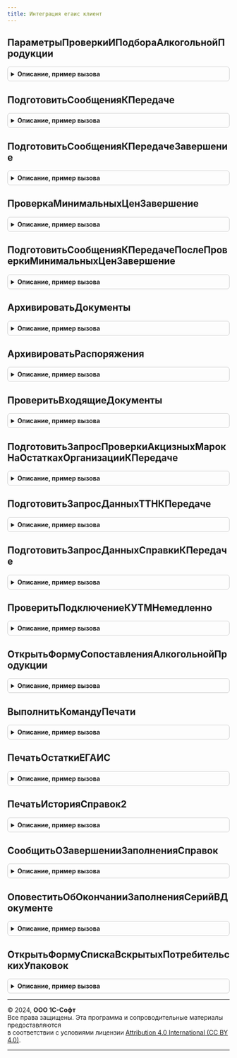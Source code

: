 ```yaml
---
title: Интеграция егаис клиент
---
```



## ПараметрыПроверкиИПодбораАлкогольнойПродукции
<details style="margin: 1em 0; padding: 0.5em; border: 1px solid #ccc; border-radius: 6px;">

<summary style="font-weight: bold; cursor: pointer;">Описание, пример вызова</summary>

```bsl

Функция ПараметрыПроверкиИПодбораАлкогольнойПродукции(ОрганизацияЕГАИС = Неопределено, ПроверяемыйДокумент = Неопределено) Экспорт
```

Пример вызова
```bsl
Результат = ИнтеграцияЕГАИСКлиент.ПараметрыПроверкиИПодбораАлкогольнойПродукции(ОрганизацияЕГАИС, ПроверяемыйДокумент);
```
</details>

## ПодготовитьСообщенияКПередаче
<details style="margin: 1em 0; padding: 0.5em; border: 1px solid #ccc; border-radius: 6px;">

<summary style="font-weight: bold; cursor: pointer;">Описание, пример вызова</summary>

```bsl

// Обработчик команд по выполнению требуемого дальнейшего действия в динамических списках
//
// Параметры:
//  ДинамическийСписок - ТаблицаФормы - список в котором выполняется команда
//  ПараметрыПередачи - ПеречислениеСсылка.ДальнейшиеДействияПоВзаимодействиюЕГАИС - действие, которое будет выполнено.
//                    - См. ИнтеграцияИСКлиентСервер.ИнициализироватьПараметрыПередачиДанных
Процедура ПодготовитьСообщенияКПередаче(ДинамическийСписок, ПараметрыПередачи) Экспорт
```

Пример вызова
```bsl
ИнтеграцияЕГАИСКлиент.ПодготовитьСообщенияКПередаче(ДинамическийСписок, ПараметрыПередачи) 
```
</details>

## ПодготовитьСообщенияКПередачеЗавершение
<details style="margin: 1em 0; padding: 0.5em; border: 1px solid #ccc; border-radius: 6px;">

<summary style="font-weight: bold; cursor: pointer;">Описание, пример вызова</summary>

```bsl

// Обработчик завершения процедуры ПодготовитьСообщенияКПередаче.
//
// Параметры:
//  Контекст - Структура - контекст выполнения обработчика:
//   * МассивДокументов - массив - список ссылок на обрабатываемые документы,
//   * НепроведенныеДокументы - массив - документы, исключенные из обработки,
//   * ДинамическийСписок - ЭлементФормы - список в котором выполняется команда,
//   * ДальнейшееДействие - ПеречислениеСсылка.ДальнейшиеДействияПоВзаимодействиюЕГАИС - действие, которое будет выполнено.
//
Процедура ПодготовитьСообщенияКПередачеЗавершение(Контекст, ДополнительныеПараметры = Неопределено) Экспорт
```

Пример вызова
```bsl
ИнтеграцияЕГАИСКлиент.ПодготовитьСообщенияКПередачеЗавершение(Контекст, ДополнительныеПараметры);
```
</details>

## ПроверкаМинимальныхЦенЗавершение
<details style="margin: 1em 0; padding: 0.5em; border: 1px solid #ccc; border-radius: 6px;">

<summary style="font-weight: bold; cursor: pointer;">Описание, пример вызова</summary>

```bsl

// Обрабатывает ответ пользователя в случае нарушения минимальных цен
//
// Параметры:
//  РезультатВопроса - КодВозвратаДиалога - выбранный пользователем ответ,
//  ДополнительныеПараметры - Структура
//
Процедура ПроверкаМинимальныхЦенЗавершение(РезультатВопроса, ДополнительныеПараметры) Экспорт
```

Пример вызова
```bsl
ИнтеграцияЕГАИСКлиент.ПроверкаМинимальныхЦенЗавершение(РезультатВопроса, ДополнительныеПараметры) 
```
</details>

## ПодготовитьСообщенияКПередачеПослеПроверкиМинимальныхЦенЗавершение
<details style="margin: 1em 0; padding: 0.5em; border: 1px solid #ccc; border-radius: 6px;">

<summary style="font-weight: bold; cursor: pointer;">Описание, пример вызова</summary>

```bsl

// Завершение подготовки сообщений к передаче.
//
// Параметры:
//  Контекст - Структура - контекст выполнения обработчика:
//   * МассивДокументов - массив - список ссылок на обрабатываемые документы,
//   * НепроведенныеДокументы - массив - документы, исключенные из обработки,
//   * ДинамическийСписок - ЭлементФормы - список в котором выполняется команда,
//   * ДальнейшееДействие - ПеречислениеСсылка.ДальнейшиеДействияПоВзаимодействиюЕГАИС - действие, которое будет выполнено.
//
Процедура ПодготовитьСообщенияКПередачеПослеПроверкиМинимальныхЦенЗавершение(Контекст, ДополнительныеПараметры = Неопределено) Экспорт
```

Пример вызова
```bsl
ИнтеграцияЕГАИСКлиент.ПодготовитьСообщенияКПередачеПослеПроверкиМинимальныхЦенЗавершение(Контекст, ДополнительныеПараметры);
```
</details>

## АрхивироватьДокументы
<details style="margin: 1em 0; padding: 0.5em; border: 1px solid #ccc; border-radius: 6px;">

<summary style="font-weight: bold; cursor: pointer;">Описание, пример вызова</summary>

```bsl

// Выполняет архивирование документов.
//
// Параметры:
// 	Результат - КодВозвратаДиалога - Ответ на вопрос архивирования.
// 	ДополнительныеПараметры - Структура - Структура дополнительных параметров.
//
Процедура АрхивироватьДокументы(Результат, ДополнительныеПараметры) Экспорт
```

Пример вызова
```bsl
ИнтеграцияЕГАИСКлиент.АрхивироватьДокументы(Результат, ДополнительныеПараметры) 
```
</details>

## АрхивироватьРаспоряжения
<details style="margin: 1em 0; padding: 0.5em; border: 1px solid #ccc; border-radius: 6px;">

<summary style="font-weight: bold; cursor: pointer;">Описание, пример вызова</summary>

```bsl

// Выполняет архивирование распоряжений к оформлению.
//
// Параметры:
// 	Результат - КодВозвратаДиалога - Ответ на вопрос архивирования.
// 	ДополнительныеПараметры - Структура - Структура дополнительных параметров.
//
Процедура АрхивироватьРаспоряжения(Результат, ДополнительныеПараметры) Экспорт
```

Пример вызова
```bsl
ИнтеграцияЕГАИСКлиент.АрхивироватьРаспоряжения(Результат, ДополнительныеПараметры) 
```
</details>

## ПроверитьВходящиеДокументы
<details style="margin: 1em 0; padding: 0.5em; border: 1px solid #ccc; border-radius: 6px;">

<summary style="font-weight: bold; cursor: pointer;">Описание, пример вызова</summary>

```bsl

// Выполняет проверку наличия входящих документов в УТМ.
//
// Параметры:
//  ОповещениеПриЗавершении - ОписаниеОповещения - Оповещение при завершении операции.
//     В результат передается массив структур, см. функцию ОбменДаннымиЕГАИССлужебныйКлиент.НоваяСтруктураСписокВходящихДокументов().
//  ОрганизацииЕГАИС - Неопределено, Массив, СправочникСсылка.КлассификаторОрганизацийЕГАИС - Организации ЕГАИС, по которым необходимо выполнить обмен.
//  ИдентификаторВладельца - УникальныйИдентификатор - Уникальный идентификатор формы для сообщений обмена
//
Процедура ПроверитьВходящиеДокументы(ОповещениеПриЗавершении, ОрганизацииЕГАИС, ИдентификаторВладельца = Неопределено) Экспорт
```

Пример вызова
```bsl
ИнтеграцияЕГАИСКлиент.ПроверитьВходящиеДокументы(ОповещениеПриЗавершении, ОрганизацииЕГАИС, ИдентификаторВладельца);
```
</details>

## ПодготовитьЗапросПроверкиАкцизныхМарокНаОстаткахОрганизацииКПередаче
<details style="margin: 1em 0; padding: 0.5em; border: 1px solid #ccc; border-radius: 6px;">

<summary style="font-weight: bold; cursor: pointer;">Описание, пример вызова</summary>

```bsl

// Выполняет подготовку запроса данных классификаторов ЕГАИС к передаче и
// передает запрос в ЕГАИС, если есть действующее подключение к УТМ.
//
// Параметры:
//  ОповещениеПриЗавершении - ОписаниеОповещения - Оповещение при завершении операции.
//     В результат передается массив структур Изменения, см. функцию ИнтеграцияЕГАИСКлиентСервер.СтруктураИзменения().
//  ОрганизацииЕГАИС - СправочникСсылка.КлассификаторОрганизацийЕГАИС - Организация ЕГАИС для которой выполняется запрос.
//  АкцизныеМарки - Массив Из Строка - Акцизные марки для проверки.
//  ИдентификаторВладельца - УникальныйИдентификатор - Уникальный идентификатор формы для сообщений обмена
//
Процедура ПодготовитьЗапросПроверкиАкцизныхМарокНаОстаткахОрганизацииКПередаче(ОповещениеПриЗавершении, ОрганизацияЕГАИС, АкцизныеМарки, ИдентификаторВладельца = Неопределено) Экспорт
```

Пример вызова
```bsl
ИнтеграцияЕГАИСКлиент.ПодготовитьЗапросПроверкиАкцизныхМарокНаОстаткахОрганизацииКПередаче(ОповещениеПриЗавершении, ОрганизацияЕГАИС, АкцизныеМарки, ИдентификаторВладельца);
```
</details>

## ПодготовитьЗапросДанныхТТНКПередаче
<details style="margin: 1em 0; padding: 0.5em; border: 1px solid #ccc; border-radius: 6px;">

<summary style="font-weight: bold; cursor: pointer;">Описание, пример вызова</summary>

```bsl

// Выполняет подготовку запроса ТТН к передаче и
// передает запрос в ЕГАИС, если есть действующее подключение к УТМ.
//
// Параметры:
//  ОповещениеПриЗавершении - ОписаниеОповещения - Оповещение при завершении операции.
//     В результат передается массив структур Изменения, см. функцию ИнтеграцияЕГАИСКлиентСервер.СтруктураИзменения().
//  ОрганизацииЕГАИС - СправочникСсылка.КлассификаторОрганизацийЕГАИС - Организация ЕГАИС для которой выполняется запрос.
//  ИдентификаторТТН - Строка - Идентификатор запрашиваемой ТТН.
//  ИдентификаторВладельца - УникальныйИдентификатор - Уникальный идентификатор формы для сообщений обмена
//
Процедура ПодготовитьЗапросДанныхТТНКПередаче(ОповещениеПриЗавершении, ОрганизацияЕГАИС, ИдентификаторТТН, ИдентификаторВладельца = Неопределено) Экспорт
```

Пример вызова
```bsl
ИнтеграцияЕГАИСКлиент.ПодготовитьЗапросДанныхТТНКПередаче(ОповещениеПриЗавершении, ОрганизацияЕГАИС, ИдентификаторТТН, ИдентификаторВладельца);
```
</details>

## ПодготовитьЗапросДанныхСправкиКПередаче
<details style="margin: 1em 0; padding: 0.5em; border: 1px solid #ccc; border-radius: 6px;">

<summary style="font-weight: bold; cursor: pointer;">Описание, пример вызова</summary>

```bsl

// Выполняет подготовку запроса данных справки по ее регистрационному номеру к передаче и
// передает запрос в ЕГАИС, если есть действующее подключение к УТМ.
//
// Параметры:
//  ОповещениеПриЗавершении - ОписаниеОповещения - Оповещение при завершении операции.
//     В результат передается массив структур Изменения, см. функцию ОбменДаннымиЕГАИСКлиентСервер.СтруктураИзменения().
//  ОрганизацииЕГАИС - СправочникСсылка.КлассификаторОрганизацийЕГАИС - Организация ЕГАИС для которой выполняется запрос.
//  Операция - ПеречислениеСсылка.ВидыДокументовЕГАИС - Запрашиваемые данные.
//   Возможные значения:
//     Перечисление.ВидыДокументовЕГАИС.ЗапросСправки1.
//     Перечисление.ВидыДокументовЕГАИС.ЗапросСправки2.
//  РегистрационныйНомер - Строка - Регистрационный номер запрашиваемой справки.
//  ИдентификаторВладельца - УникальныйИдентификатор - Уникальный идентификатор формы для сообщений обмена
//
Процедура ПодготовитьЗапросДанныхСправкиКПередаче(ОповещениеПриЗавершении, ОрганизацияЕГАИС, Операция, РегистрационныйНомер, ИдентификаторВладельца = Неопределено) Экспорт
```

Пример вызова
```bsl
ИнтеграцияЕГАИСКлиент.ПодготовитьЗапросДанныхСправкиКПередаче(ОповещениеПриЗавершении, ОрганизацияЕГАИС, Операция, РегистрационныйНомер, ИдентификаторВладельца);
```
</details>

## ПроверитьПодключениеКУТМНемедленно
<details style="margin: 1em 0; padding: 0.5em; border: 1px solid #ccc; border-radius: 6px;">

<summary style="font-weight: bold; cursor: pointer;">Описание, пример вызова</summary>

```bsl

// Выполняет проверку подключения к УТМ.
//
// Параметры:
//  ОповещениеПриЗавершении - ОписаниеОповещения - Оповещение при завершении операции.
//     В результат передается массив структур Изменения, см. функцию ИнтеграцияЕГАИСКлиентСервер.СтруктураИзменения().
//  АдресУТМ - Строка - IP адрес УТМ.
//  ПортУТМ - Число - Порт
//  Таймаут - Число - Количество секунд таймаута.
//  ОбменНаСервере - Булево - Признак проверки подключения на сервере.
//  ИдентификаторВладельца - УникальныйИдентификатор - Уникальный идентификатор формы для сообщений обмена
//
Процедура ПроверитьПодключениеКУТМНемедленно(ОповещениеПриЗавершении, АдресУТМ, ПортУТМ, Таймаут, ОбменНаСервере, ИдентификаторВладельца = Неопределено) Экспорт
```

Пример вызова
```bsl
ИнтеграцияЕГАИСКлиент.ПроверитьПодключениеКУТМНемедленно(ОповещениеПриЗавершении, АдресУТМ, ПортУТМ, Таймаут, ОбменНаСервере, ИдентификаторВладельца);
```
</details>

## ОткрытьФормуСопоставленияАлкогольнойПродукции
<details style="margin: 1em 0; padding: 0.5em; border: 1px solid #ccc; border-radius: 6px;">

<summary style="font-weight: bold; cursor: pointer;">Описание, пример вызова</summary>

```bsl

// Открывает форму сопоставления алкогольной продукции с номенклатурой предприятия.
//
// Параметры:
//  АлкогольнаяПродукция - СправочникСсылка.КлассификаторАлкогольнойПродукцииЕГАИС - Сопоставляемая алкогольная продукция.
//  Владелец - ФормаКлиентскогоПриложения, Неопределено - Форма-владелец.
//  НоменклатураДляВыбора - Массив - массив номенклатуры для быстрого выбора.
//
Процедура ОткрытьФормуСопоставленияАлкогольнойПродукции(АлкогольнаяПродукция, Владелец, НоменклатураДляВыбора = Неопределено) Экспорт
```

Пример вызова
```bsl
ИнтеграцияЕГАИСКлиент.ОткрытьФормуСопоставленияАлкогольнойПродукции(АлкогольнаяПродукция, Владелец, НоменклатураДляВыбора);
```
</details>

## ВыполнитьКомандуПечати
<details style="margin: 1em 0; padding: 0.5em; border: 1px solid #ccc; border-radius: 6px;">

<summary style="font-weight: bold; cursor: pointer;">Описание, пример вызова</summary>

```bsl

// Вызывает обработчик печати переданной команды.
//
// Параметры:
//  ОписаниеКоманды - Структура - Описание команды
//
// Возвращаемое значение:
//  Неопределено - Выполнить команду печати
Функция ВыполнитьКомандуПечати(ОписаниеКоманды) Экспорт
```

Пример вызова
```bsl
Результат = ИнтеграцияЕГАИСКлиент.ВыполнитьКомандуПечати(ОписаниеКоманды) 
```
</details>

## ПечатьОстаткиЕГАИС
<details style="margin: 1em 0; padding: 0.5em; border: 1px solid #ccc; border-radius: 6px;">

<summary style="font-weight: bold; cursor: pointer;">Описание, пример вызова</summary>

```bsl

// Выводит печатную форму документа Остатки ЕГАИС.
//
// Параметры:
//  ОписаниеКоманды - Структура - структура с описанием команды.
//
// Возвращаемое значение:
//  Неопределено - Печать остатки ЕГАИС
Функция ПечатьОстаткиЕГАИС(ОписаниеКоманды) Экспорт
```

Пример вызова
```bsl
Результат = ИнтеграцияЕГАИСКлиент.ПечатьОстаткиЕГАИС(ОписаниеКоманды) 
```
</details>

## ПечатьИсторияСправок2
<details style="margin: 1em 0; padding: 0.5em; border: 1px solid #ccc; border-radius: 6px;">

<summary style="font-weight: bold; cursor: pointer;">Описание, пример вызова</summary>

```bsl

// Выводит печатную форму отчета История справок 2.
//
// Параметры:
//  ОписаниеКоманды - Структура - структура с описанием команды.
//
// Возвращаемое значение:
//  Неопределено - Печать история справок2
Функция ПечатьИсторияСправок2(ОписаниеКоманды) Экспорт
```

Пример вызова
```bsl
Результат = ИнтеграцияЕГАИСКлиент.ПечатьИсторияСправок2(ОписаниеКоманды) 
```
</details>

## СообщитьОЗавершенииЗаполненияСправок
<details style="margin: 1em 0; padding: 0.5em; border: 1px solid #ccc; border-radius: 6px;">

<summary style="font-weight: bold; cursor: pointer;">Описание, пример вызова</summary>

```bsl

// Показывает оповещение о результате заполнения справок 2 табличной части документа.
//
// Параметры:
//  СправкиЗаполнены - Булево - признак успешного заполнения справок,
//  Регистр2 - Булево - признак заполнения возврата алкогольной продукции из регистра №2.
//
Процедура СообщитьОЗавершенииЗаполненияСправок(СправкиЗаполнены, Регистр2 = Ложь) Экспорт
```

Пример вызова
```bsl
ИнтеграцияЕГАИСКлиент.СообщитьОЗавершенииЗаполненияСправок(СправкиЗаполнены, Регистр2);
```
</details>

## ОповеститьОбОкончанииЗаполненияСерийВДокументе
<details style="margin: 1em 0; padding: 0.5em; border: 1px solid #ccc; border-radius: 6px;">

<summary style="font-weight: bold; cursor: pointer;">Описание, пример вызова</summary>

```bsl

//Показывает оповещение пользователя об окончании заполнения серий
//
// Параметры:
//	СерииЗаполнены - Булево - Признак успешного заполнения серий
//	СписокОшибок - Неопределено, Структура - Список ошибок
//
Процедура ОповеститьОбОкончанииЗаполненияСерийВДокументе(СерииЗаполнены, СписокОшибок) Экспорт
```

Пример вызова
```bsl
ИнтеграцияЕГАИСКлиент.ОповеститьОбОкончанииЗаполненияСерийВДокументе(СерииЗаполнены, СписокОшибок) 
```
</details>

## ОткрытьФормуСпискаВскрытыхПотребительскихУпаковок
<details style="margin: 1em 0; padding: 0.5em; border: 1px solid #ccc; border-radius: 6px;">

<summary style="font-weight: bold; cursor: pointer;">Описание, пример вызова</summary>

```bsl

// Открыть форму списка вскрытых потребительских упаковок.
//
// Параметры:
//  ПараметрыОткрытия - см. ИнтеграцияИСКлиент.ПараметрыОткрытияФормыСпискаПотребительскихУпаковок
Процедура ОткрытьФормуСпискаВскрытыхПотребительскихУпаковок(ПараметрыОткрытия) Экспорт
```

Пример вызова
```bsl
ИнтеграцияЕГАИСКлиент.ОткрытьФормуСпискаВскрытыхПотребительскихУпаковок(ПараметрыОткрытия) 
```
</details>

---

© 2024, **ООО 1С-Софт**  
Все права защищены. Эта программа и сопроводительные материалы предоставляются  
в соответствии с условиями лицензии [Attribution 4.0 International (CC BY 4.0)](https://creativecommons.org/licenses/by/4.0/legalcode).

---
